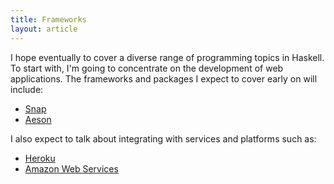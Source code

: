 ```yaml
---
title: Frameworks
layout: article
---
```

I hope eventually to cover a diverse range of programming topics in Haskell. To start with, I'm going to concentrate on the development of web applications. The frameworks and packages I expect to cover early on will include:

* [Snap][snap-framework]
* [Aeson][aeson-hackage]

I also expect to talk about integrating with services and platforms such as:

* [Heroku][heroku]
* [Amazon Web Services][aws]

[aeson-hackage]: http://hackage.haskell.org/package/aeson
[aws]: https://aws.amazon.com/
[heroku]: https://heroku.com/
[snap-framework]: http://snapframework.com/
